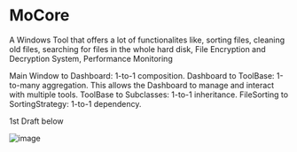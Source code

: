 # MoCore
 A Windows  Tool that offers a lot of functionalites like, sorting files, cleaning old files, searching for files in the whole hard disk, File Encryption and Decryption System, Performance Monitoring

Main Window to Dashboard: 1-to-1 composition.
Dashboard to ToolBase: 1-to-many aggregation. This allows the Dashboard to manage and interact with multiple tools.
ToolBase to Subclasses: 1-to-1 inheritance.
FileSorting to SortingStrategy: 1-to-1 dependency.

1st Draft below

![image](https://github.com/user-attachments/assets/987e1df8-0fc6-4a9f-b377-cea00d30816d)
